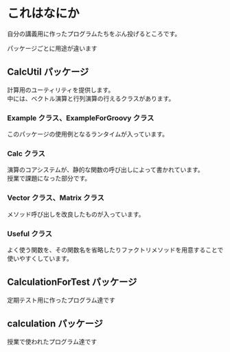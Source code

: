 # これはなにか

自分の講義用に作ったプログラムたちをぶん投げるところです。

パッケージごとに用途が違います

## CalcUtil パッケージ

計算用のユーティリティを提供します。  
中には、ベクトル演算と行列演算の行えるクラスがあります。

### Example クラス、ExampleForGroovy クラス

このパッケージの使用例となるランタイムが入っています。

### Calc クラス

演算のコアシステムが、静的な関数の呼び出しによって書かれています。  
授業で課題になった部分です。

### Vector クラス、Matrix クラス

メソッド呼び出しを改良したものが入っています。

### Useful クラス

よく使う関数を、その関数名を省略したりファクトリメソッドを用意することで使いやすくしています。


## CalculationForTest パッケージ

定期テスト用に作ったプログラム達です

## calculation パッケージ

授業で使われたプログラム達です
